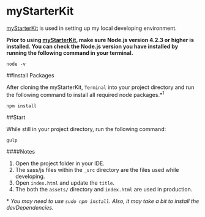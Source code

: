 # myStarterKit

[myStarterKit](https://github.com/danieldrasdo/myStarterKit) is used in setting up my local developing environment.

**Prior to using [myStarterKit](https://github.com/danieldrasdo/myStarterKit), make sure Node.js version 4.2.3 or higher is installed. You can check the Node.js version you have installed by running the following command in your terminal.**

	node -v

##Install Packages

After cloning the myStarterKit, `Terminal` into your project directory and run the following command to install all required node packages.\*<sup>1</sup>

	npm install

##Start

While still in your project directory, run the following command:

	gulp

####Notes

1. Open the project folder in your IDE.
2. The sass/js files within the `_src` directory are the files used while developing.
3. Open `index.html` and update the `title`.
4. The both the `assets/` directory and `index.html` are used in production.

\* *You may need to use `sudo npm install`. Also, it may take a bit to install the devDependencies.*
